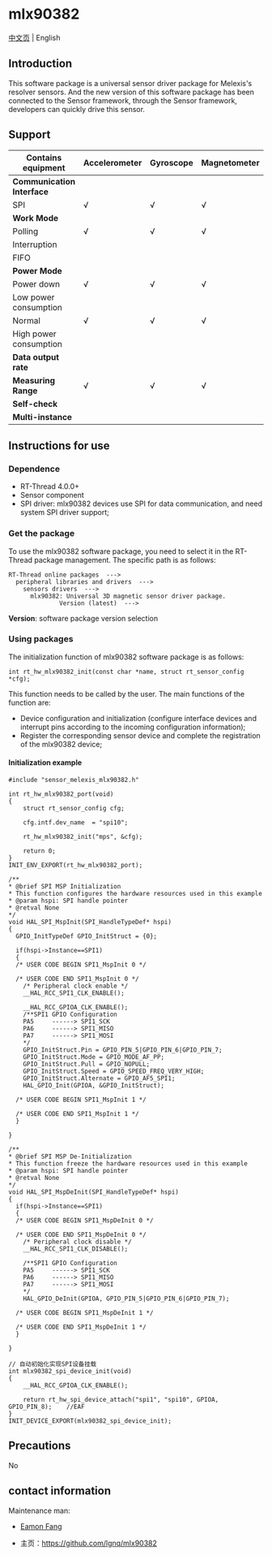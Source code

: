 # mlx90382

[中文页](README_ZH.md) | English

## Introduction

This software package is a universal sensor driver package for Melexis's resolver sensors. And the new version of this software package has been connected to the Sensor framework, through the Sensor framework, developers can quickly drive this sensor.

## Support

| Contains equipment          | Accelerometer | Gyroscope | Magnetometer |
| --------------------------- | ------------- | --------- | ------------ |
| **Communication Interface** |               |           |              |
| SPI                         | √             | √         | √            |
| **Work Mode**               |               |           |              |
| Polling                     | √             | √         | √            |
| Interruption                |               |           |              |
| FIFO                        |               |           |              |
| **Power Mode**              |               |           |              |
| Power down                  | √             | √         | √            |
| Low power consumption       |               |           |              |
| Normal                      | √             | √         | √            |
| High power consumption      |               |           |              |
| **Data output rate**        |               |           |              |
| **Measuring Range**         | √             | √         | √            |
| **Self-check**              |               |           |              |
| **Multi-instance**          |               |           |              |

## Instructions for use

### Dependence

- RT-Thread 4.0.0+
- Sensor component
- SPI driver: mlx90382 devices use SPI for data communication, and need system SPI driver support;

### Get the package

To use the mlx90382 software package, you need to select it in the RT-Thread package management. The specific path is as follows:

```
RT-Thread online packages  --->
  peripheral libraries and drivers  --->
    sensors drivers  --->
      mlx90382: Universal 3D magnetic sensor driver package.
              Version (latest)  --->
```

**Version**: software package version selection

### Using packages

The initialization function of mlx90382 software package is as follows:

```
int rt_hw_mlx90382_init(const char *name, struct rt_sensor_config *cfg);
```

This function needs to be called by the user. The main functions of the function are:

- Device configuration and initialization (configure interface devices and interrupt pins according to the incoming configuration information);
- Register the corresponding sensor device and complete the registration of the mlx90382 device;

#### Initialization example

```
#include "sensor_melexis_mlx90382.h"

int rt_hw_mlx90382_port(void)
{
    struct rt_sensor_config cfg;

    cfg.intf.dev_name  = "spi10";

    rt_hw_mlx90382_init("mps", &cfg);

    return 0;
}
INIT_ENV_EXPORT(rt_hw_mlx90382_port);
```

```
/**
* @brief SPI MSP Initialization
* This function configures the hardware resources used in this example
* @param hspi: SPI handle pointer
* @retval None
*/
void HAL_SPI_MspInit(SPI_HandleTypeDef* hspi)
{
  GPIO_InitTypeDef GPIO_InitStruct = {0};

  if(hspi->Instance==SPI1)
  {
  /* USER CODE BEGIN SPI1_MspInit 0 */

  /* USER CODE END SPI1_MspInit 0 */
    /* Peripheral clock enable */
    __HAL_RCC_SPI1_CLK_ENABLE();

    __HAL_RCC_GPIOA_CLK_ENABLE();
    /**SPI1 GPIO Configuration
    PA5     ------> SPI1_SCK
    PA6     ------> SPI1_MISO
    PA7     ------> SPI1_MOSI
    */
    GPIO_InitStruct.Pin = GPIO_PIN_5|GPIO_PIN_6|GPIO_PIN_7;
    GPIO_InitStruct.Mode = GPIO_MODE_AF_PP;
    GPIO_InitStruct.Pull = GPIO_NOPULL;
    GPIO_InitStruct.Speed = GPIO_SPEED_FREQ_VERY_HIGH;
    GPIO_InitStruct.Alternate = GPIO_AF5_SPI1;
    HAL_GPIO_Init(GPIOA, &GPIO_InitStruct);

  /* USER CODE BEGIN SPI1_MspInit 1 */

  /* USER CODE END SPI1_MspInit 1 */
  }

}

/**
* @brief SPI MSP De-Initialization
* This function freeze the hardware resources used in this example
* @param hspi: SPI handle pointer
* @retval None
*/
void HAL_SPI_MspDeInit(SPI_HandleTypeDef* hspi)
{
  if(hspi->Instance==SPI1)
  {
  /* USER CODE BEGIN SPI1_MspDeInit 0 */

  /* USER CODE END SPI1_MspDeInit 0 */
    /* Peripheral clock disable */
    __HAL_RCC_SPI1_CLK_DISABLE();

    /**SPI1 GPIO Configuration
    PA5     ------> SPI1_SCK
    PA6     ------> SPI1_MISO
    PA7     ------> SPI1_MOSI
    */
    HAL_GPIO_DeInit(GPIOA, GPIO_PIN_5|GPIO_PIN_6|GPIO_PIN_7);

  /* USER CODE BEGIN SPI1_MspDeInit 1 */

  /* USER CODE END SPI1_MspDeInit 1 */
  }

}

// 自动初始化实现SPI设备挂载
int mlx90382_spi_device_init(void)
{
    __HAL_RCC_GPIOA_CLK_ENABLE();

    return rt_hw_spi_device_attach("spi1", "spi10", GPIOA, GPIO_PIN_8);    //EAF
}
INIT_DEVICE_EXPORT(mlx90382_spi_device_init);
```

## Precautions

No

## contact information

Maintenance man:

- [Eamon Fang](https://github.com/lgnq) 

- 主页：<https://github.com/lgnq/mlx90382>
